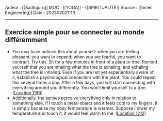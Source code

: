 Auteur : [[Sadhguru]]
MOC : [[YOGA]] - [[SPIRITUALITÉ]]
Source : [[Inner Engineering]]
Date : 202302021119
***

## Exercice simple pour se connecter au monde différemment 
- You may have noticed this about yourself: when you are feeling pleasant, you want to expand; when you are fearful, you want to contract. Try this. Sit for a few minutes in front of a plant or tree. Remind yourself that you are inhaling what the tree is exhaling, and exhaling what the tree is inhaling. Even if you are not yet experientially aware of it, establish a psychological connection with the plant. You could repeat this several times a day. After a few days, you will start connecting with everything around you differently. You won’t limit yourself to a tree. ([Location 1196](https://readwise.io/to_kindle?action=open&asin=B01B0K98D8&location=1196))
- Additionally, the senses perceive everything only in relation to something else. If I touch a metal object and it feels cool to my fingers, it is simply because my body temperature is warmer. Suppose I lower my temperature and touch it, it would feel warm to me. ([Location 1212](https://readwise.io/to_kindle?action=open&asin=B01B0K98D8&location=1212))